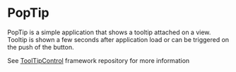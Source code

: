 # PopTip

PopTip is a simple application that shows a tooltip attached on a view. Tooltip is shown a few seconds after application load or can be triggered on the push of the button.

See [ToolTipControl](https://github.com/arvinq/ToolTipControl) framework repository for more information
